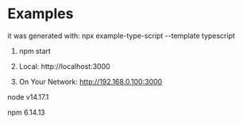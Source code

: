 # Examples

it was generated with: npx example-type-script --template typescript

1. npm start

2. Local:            http://localhost:3000

3. On Your Network:  http://192.168.0.100:3000

node v14.17.1

npm 6.14.13